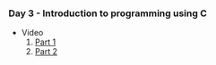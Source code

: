 ### Day 3 - Introduction to programming using C

* Video
  1. [Part 1](https://itihub.sharepoint.com/sites/SD43_SWAPD/_layouts/15/stream.aspx?id=%2Fsites%2FSD43%5FSWAPD%2FShared%20Documents%2FGeneral%2FRecordings%2FMeeting%20in%20%5FGeneral%5F%2D20221018%5F090615%2DMeeting%20Recording%2Emp4)
  2. [Part 2](https://itihub.sharepoint.com/sites/SD43_SWAPD/_layouts/15/stream.aspx?id=%2Fsites%2FSD43%5FSWAPD%2FShared%20Documents%2FGeneral%2FRecordings%2FMeeting%20in%20%5FGeneral%5F%2D20221018%5F104808%2DMeeting%20Recording%2Emp4)
